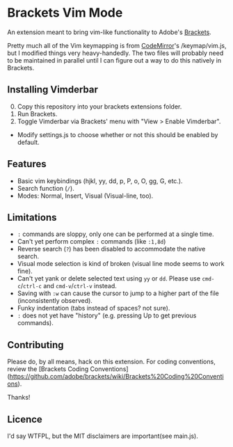 # Brackets Vim Mode
An extension meant to bring vim-like functionality to Adobe's 
[Brackets](http://brackets.io).

Pretty much all of the Vim keymapping is from 
[CodeMirror](http://codemirror.net)'s /keymap/vim.js, but I modified
things very heavy-handedly. The two files will probably need to 
be maintained in parallel until I can figure out a way to do this
natively in Brackets.

## Installing Vimderbar
0. Copy this repository into your brackets extensions folder.
0. Run Brackets. 
0. Toggle Vimderbar via Brackets' menu with "View > Enable Vimderbar".
  * Modify settings.js to choose whether or not this should be enabled by default.

## Features
+ Basic vim keybindings (hjkl, yy, dd, p, P, o, O, gg, G, etc.).
+ Search function (`/`).
+ Modes: Normal, Insert, Visual (Visual-line, too).

## Limitations
+ `:` commands are sloppy, only one can be performed at a single time.
+ Can't yet perform complex `:` commands (like `:1,8d`)
+ Reverse search (`?`) has been disabled to accommodate the native 
search.
+ Visual mode selection is kind of broken (visual line mode 
seems to work fine).
+ Can't yet yank or delete selected text using `yy` or `dd`. 
Please use `cmd-c`/`ctrl-c` and `cmd-v`/`ctrl-v` instead.
+ Saving with `:w` can cause the cursor to jump to a higher part of the 
file (inconsistently observed).
+ Funky indentation (tabs instead of spaces? not sure). 
+ `:` does not yet have "history" (e.g. pressing Up to get previous commands).

## Contributing
Please do, by all means, hack on this extension. For coding conventions, review the 
[Brackets Coding Conventions]
(https://github.com/adobe/brackets/wiki/Brackets%20Coding%20Conventions).

Thanks!

## Licence
I'd say WTFPL, but the MIT disclaimers are important(see main.js).